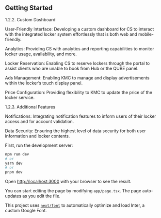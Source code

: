 ## Getting Started

1.2.2. Custom Dashboard

User-Friendly Interface: Developing a custom dashboard for CS to interact with the integrated locker system effortlessly that is both web and mobile-friendly.

Analytics: Providing CS with analytics and reporting capabilities to monitor locker usage, availability, and more.

Locker Reservation: Enabling CS to reserve lockers through the portal to assist clients who are unable to book from Hub or the QUBE panel.

Ads Management: Enabling KMC to manage and display advertisements within the locker’s touch display panel.

Price Configuration: Providing flexibility to KMC to update the price of the locker service.

1.2.3. Additional Features

Notifications: Integrating notification features to inform users of their locker access and for account validation.

Data Security: Ensuring the highest level of data security for both user information and locker contents.

First, run the development server:

```bash
npm run dev
# or
yarn dev
# or
pnpm dev
```

Open [http://localhost:3000](http://localhost:3000) with your browser to see the result.

You can start editing the page by modifying `app/page.tsx`. The page auto-updates as you edit the file.

This project uses [`next/font`](https://nextjs.org/docs/basic-features/font-optimization) to automatically optimize and load Inter, a custom Google Font.
